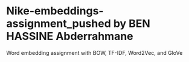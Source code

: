 # Nike-embeddings-assignment_pushed by BEN HASSINE Abderrahmane
Word embedding assignment with BOW, TF-IDF, Word2Vec, and GloVe
